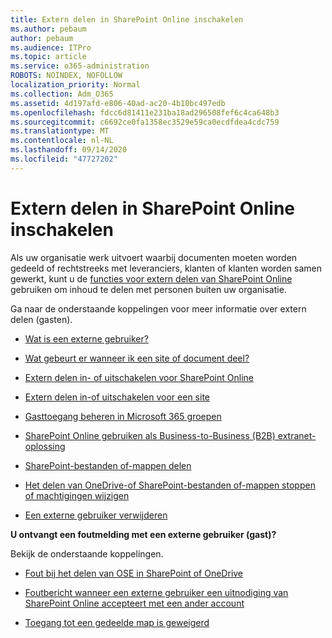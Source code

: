 ```yaml
---
title: Extern delen in SharePoint Online inschakelen
ms.author: pebaum
author: pebaum
ms.audience: ITPro
ms.topic: article
ms.service: o365-administration
ROBOTS: NOINDEX, NOFOLLOW
localization_priority: Normal
ms.collection: Adm_O365
ms.assetid: 4d197afd-e806-40ad-ac20-4b10bc497edb
ms.openlocfilehash: fdcc6d81411e231ba18ad296508fef6c4ca648b3
ms.sourcegitcommit: c6692ce0fa1358ec3529e59ca0ecdfdea4cdc759
ms.translationtype: MT
ms.contentlocale: nl-NL
ms.lasthandoff: 09/14/2020
ms.locfileid: "47727202"
---
```

# <a name="enable-external-sharing-in-sharepoint-online"></a>Extern delen in SharePoint Online inschakelen

Als uw organisatie werk uitvoert waarbij documenten moeten worden gedeeld of rechtstreeks met leveranciers, klanten of klanten worden samen gewerkt, kunt u de [functies voor extern delen van SharePoint Online](https://docs.microsoft.com/sharepoint/external-sharing-overview) gebruiken om inhoud te delen met personen buiten uw organisatie.

Ga naar de onderstaande koppelingen voor meer informatie over extern delen (gasten).

- [Wat is een externe gebruiker?](https://docs.microsoft.com/sharepoint/external-sharing-overview#what-is-an-external-user)

- [Wat gebeurt er wanneer ik een site of document deel?](https://docs.microsoft.com/sharepoint/external-sharing-overview#what-happens-when-i-share-a-site-or-document)

- [Extern delen in- of uitschakelen voor SharePoint Online](https://docs.microsoft.com/sharepoint/turn-external-sharing-on-or-off)

- [Extern delen in-of uitschakelen voor een site](https://docs.microsoft.com/sharepoint/change-external-sharing-site)

- [Gasttoegang beheren in Microsoft 365 groepen](https://docs.microsoft.com/microsoft-365/admin/create-groups/manage-guest-access-in-groups)

- [SharePoint Online gebruiken als Business-to-Business (B2B) extranet-oplossing](https://docs.microsoft.com/sharepoint/create-b2b-extranet)

- [SharePoint-bestanden of-mappen delen](https://support.office.com/article/share-sharepoint-files-or-folders-1fe37332-0f9a-4719-970e-d2578da4941c)

- [Het delen van OneDrive-of SharePoint-bestanden of-mappen stoppen of machtigingen wijzigen](https://support.office.com/article/stop-sharing-onedrive-or-sharepoint-files-or-folders-or-change-permissions-0a36470f-d7fe-40a0-bd74-0ac6c1e13323)

- [Een externe gebruiker verwijderen](https://docs.microsoft.com/sharepoint/remove-users#delete-a-guest-from-the-microsoft-365-admin-center)

**U ontvangt een foutmelding met een externe gebruiker (gast)?**

Bekijk de onderstaande koppelingen. 

- [Fout bij het delen van OSE in SharePoint of OneDrive](https://docs.microsoft.com/sharepoint/sharepoint-onedrive-error-message)

- [Foutbericht wanneer een externe gebruiker een uitnodiging van SharePoint Online accepteert met een ander account](https://docs.microsoft.com/sharepoint/support/sharing-and-permissions/error-when-external-user-accepts-an-invitation-by-using-another-account)

- [Toegang tot een gedeelde map is geweigerd](https://docs.microsoft.com/sharepoint/support/sharing-and-permissions/cannot-access-shared-folder)
